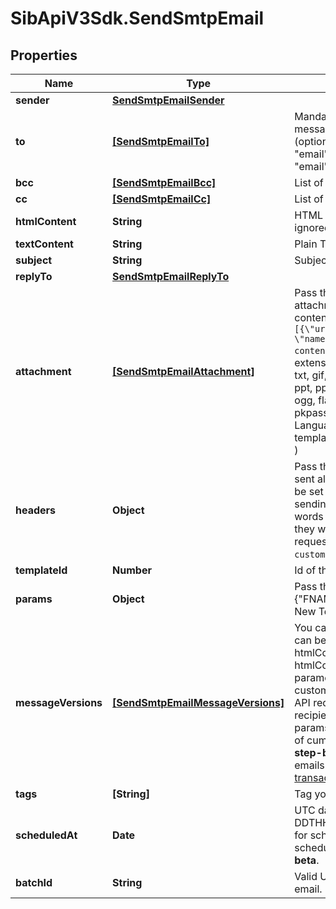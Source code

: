 # SibApiV3Sdk.SendSmtpEmail

## Properties
Name | Type | Description | Notes
------------ | ------------- | ------------- | -------------
**sender** | [**SendSmtpEmailSender**](SendSmtpEmailSender.md) |  | [optional] 
**to** | [**[SendSmtpEmailTo]**](SendSmtpEmailTo.md) | Mandatory if messageVersions are not passed, ignored if messageVersions are passed. List of email addresses and names (optional) of the recipients. For example, [{\"name\":\"Jimmy\", \"email\":\"jimmy98@example.com\"}, {\"name\":\"Joe\", \"email\":\"joe@example.com\"}] | [optional] 
**bcc** | [**[SendSmtpEmailBcc]**](SendSmtpEmailBcc.md) | List of email addresses and names (optional) of the recipients in bcc | [optional] 
**cc** | [**[SendSmtpEmailCc]**](SendSmtpEmailCc.md) | List of email addresses and names (optional) of the recipients in cc | [optional] 
**htmlContent** | **String** | HTML body of the message ( Mandatory if 'templateId' is not passed, ignored if 'templateId' is passed ) | [optional] 
**textContent** | **String** | Plain Text body of the message ( Ignored if 'templateId' is passed ) | [optional] 
**subject** | **String** | Subject of the message. Mandatory if 'templateId' is not passed | [optional] 
**replyTo** | [**SendSmtpEmailReplyTo**](SendSmtpEmailReplyTo.md) |  | [optional] 
**attachment** | [**[SendSmtpEmailAttachment]**](SendSmtpEmailAttachment.md) | Pass the absolute URL (no local file) or the base64 content of the attachment along with the attachment name (Mandatory if attachment content is passed). For example, `[{\"url\":\"https://attachment.domain.com/myAttachmentFromUrl.jpg\", \"name\":\"myAttachmentFromUrl.jpg\"}, {\"content\":\"base64 example content\", \"name\":\"myAttachmentFromBase64.jpg\"}]`. Allowed extensions for attachment file: xlsx, xls, ods, docx, docm, doc, csv, pdf, txt, gif, jpg, jpeg, png, tif, tiff, rtf, bmp, cgm, css, shtml, html, htm, zip, xml, ppt, pptx, tar, ez, ics, mobi, msg, pub, eps, odt, mp3, m4a, m4v, wma, ogg, flac, wav, aif, aifc, aiff, mp4, mov, avi, mkv, mpeg, mpg, wmv, pkpass and xlsm ( If 'templateId' is passed and is in New Template Language format then both attachment url and content are accepted. If template is in Old template Language format, then 'attachment' is ignored ) | [optional] 
**headers** | **Object** | Pass the set of custom headers (not the standard headers) that shall be sent along the mail headers in the original email. 'sender.ip' header can be set (only for dedicated ip users) to mention the IP to be used for sending transactional emails. Headers are allowed in `This-Case-Only` (i.e. words separated by hyphen with first letter of each word in capital letter), they will be converted to such case styling if not in this format in the request payload. For example, `{\"sender.ip\":\"1.2.3.4\", \"X-Mailin-custom\":\"some_custom_header\", \"idempotencyKey\":\"abc-123\"}`. | [optional] 
**templateId** | **Number** | Id of the template. | [optional] 
**params** | **Object** | Pass the set of attributes to customize the template. For example, {\"FNAME\":\"Joe\", \"LNAME\":\"Doe\"}. It's considered only if template is in New Template Language format. | [optional] 
**messageVersions** | [**[SendSmtpEmailMessageVersions]**](SendSmtpEmailMessageVersions.md) | You can customize and send out multiple versions of a mail. templateId can be customized only if global parameter contains templateId. htmlContent and textContent can be customized only if any of the two, htmlContent or textContent, is present in global parameters. Some global parameters such as **to(mandatory), bcc, cc, replyTo, subject** can also be customized specific to each version. Total number of recipients in one API request must not exceed 2000. However, you can still pass upto 99 recipients maximum in one message version. The size of individual params in all the messageVersions shall not exceed 100 KB limit and that of cumulative params shall not exceed 1000 KB. You can follow this **step-by-step guide** on how to use **messageVersions** to batch send emails - https://developers.sendinblue.com/docs/batch-send-transactional-emails | [optional] 
**tags** | **[String]** | Tag your emails to find them more easily | [optional] 
**scheduledAt** | **Date** | UTC date-time on which the email has to schedule (YYYY-MM-DDTHH:mm:ss.SSSZ). Prefer to pass your timezone in date-time format for scheduling. There can be an expected delay of +5 minutes in scheduled email delivery. **Please note this feature is currently a public beta**. | [optional] 
**batchId** | **String** | Valid UUIDv4 batch id to identify the scheduled batches transactional email. If not passed we will create a valid UUIDv4 batch id at our end. | [optional] 


